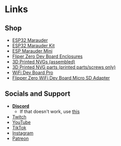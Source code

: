 # Links

## Shop
- [ESP32 Marauder](https://www.tindie.com/products/justcallmekoko/esp32-marauder/)
- [ESP32 Marauder Kit](https://www.tindie.com/products/justcallmekoko/esp32-marauder-kit/)
- [ESP Marauder Mini](https://www.tindie.com/products/justcallmekoko/esp32-marauder-mini/)
- [Fliper Zero Dev Board Enclosures](https://www.tindie.com/products/justcallmekoko/flipper-zero-wifi-dev-board-enclosure/)
- [3D Printed NVGs (assembled)](https://www.tindie.com/products/justcallmekoko/3d-printed-night-vision-goggles-assembled/)
- [3D Printed NVG parts (printed parts/screws only)](https://www.tindie.com/products/justcallmekoko/bpnvg-3d-printed-night-vision-goggles/)
- [WiFi Dev Board Pro](https://www.tindie.com/products/justcallmekoko/wifi-dev-board-pro/)
- [Flipper Zero WiFi Dev Board Micro SD Adapter](https://www.tindie.com/products/justcallmekoko/wifi-dev-board-micro-sd-adapter/)

## Socials and Support
- **[Discord](https://discord.com/servers/willstunforfood-776211399918878760)**
  - If that doesn't work, use [this](https://discord.gg/w5JmasxvKA)
- [Twitch](https://twitch.tv/willstunforfood)
- [YouTube](https://www.youtube.com/justcallmekoko)
- [TikTok](https://www.tiktok.com/@just.call.me.koko.rip)
- [Instagram](https://www.instagram.com/just.call.me.koko/)
- [Patreon](https://www.patreon.com/justcallmekoko)
